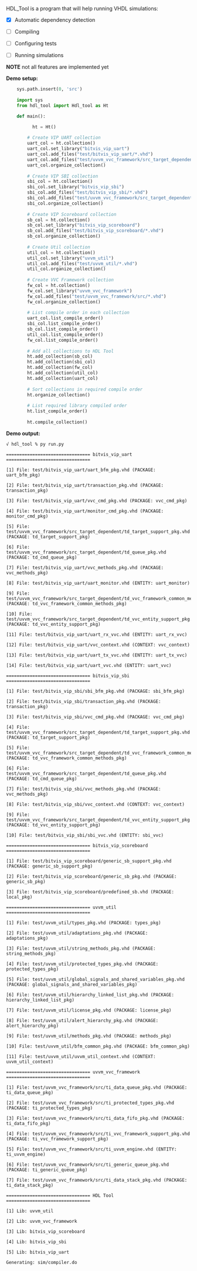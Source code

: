 HDL_Tool is a program that will help running VHDL simulations:

- [X] Automatic dependency detection
- [ ] Compiling 
- [ ] Configuring tests
- [ ] Running simulations


**NOTE** not all features are implemented yet



**Demo setup:**
```python
    sys.path.insert(0, 'src')
  
    import sys
    from hdl_tool import Hdl_tool as Ht

    def main():

          ht = Ht()
  
        # Create VIP UART collection
        uart_col = ht.collection()
        uart_col.set_library("bitvis_vip_uart")
        uart_col.add_files("test/bitvis_vip_uart/*.vhd")
        uart_col.add_files("test/uvvm_vvc_framework/src_target_dependent/*.vhd")
        uart_col.organize_collection()
  
        # Create VIP SBI collection
        sbi_col = ht.collection()
        sbi_col.set_library("bitvis_vip_sbi")
        sbi_col.add_files("test/bitvis_vip_sbi/*.vhd")
        sbi_col.add_files("test/uvvm_vvc_framework/src_target_dependent/*.vhd")
        sbi_col.organize_collection()
  
        # Create VIP Scoreboard collection
        sb_col = ht.collection()
        sb_col.set_library("bitvis_vip_scoreboard")
        sb_col.add_files("test/bitvis_vip_scoreboard/*.vhd")
        sb_col.organize_collection()
  
        # Create Util collection
        util_col = ht.collection()
        util_col.set_library("uvvm_util")
        util_col.add_files("test/uvvm_util/*.vhd")
        util_col.organize_collection()
  
        # Create VVC Framework collection
        fw_col = ht.collection()
        fw_col.set_library("uvvm_vvc_framework")
        fw_col.add_files("test/uvvm_vvc_framework/src/*.vhd")
        fw_col.organize_collection()
  
        # List compile order in each collection
        uart_col.list_compile_order()
        sbi_col.list_compile_order()
        sb_col.list_compile_order()
        util_col.list_compile_order()
        fw_col.list_compile_order()
  
        # Add all collections to HDL Tool
        ht.add_collection(sb_col)
        ht.add_collection(sbi_col)
        ht.add_collection(fw_col)
        ht.add_collection(util_col)
        ht.add_collection(uart_col)
  
        # Sort collections in required compile order
        ht.organize_collection()
  
        # List required library compiled order
        ht.list_compile_order()
  
        ht.compile_collection()
```



**Demo output:**

    √ hdl_tool % py run.py 

    ================================ bitvis_vip_uart ================================

    [1] File: test/bitvis_vip_uart/uart_bfm_pkg.vhd (PACKAGE: uart_bfm_pkg)

    [2] File: test/bitvis_vip_uart/transaction_pkg.vhd (PACKAGE: transaction_pkg)

    [3] File: test/bitvis_vip_uart/vvc_cmd_pkg.vhd (PACKAGE: vvc_cmd_pkg)

    [4] File: test/bitvis_vip_uart/monitor_cmd_pkg.vhd (PACKAGE: monitor_cmd_pkg)

    [5] File: test/uvvm_vvc_framework/src_target_dependent/td_target_support_pkg.vhd (PACKAGE: td_target_support_pkg)

    [6] File: test/uvvm_vvc_framework/src_target_dependent/td_queue_pkg.vhd (PACKAGE: td_cmd_queue_pkg)

    [7] File: test/bitvis_vip_uart/vvc_methods_pkg.vhd (PACKAGE: vvc_methods_pkg)

    [8] File: test/bitvis_vip_uart/uart_monitor.vhd (ENTITY: uart_monitor)

    [9] File: test/uvvm_vvc_framework/src_target_dependent/td_vvc_framework_common_methods_pkg.vhd (PACKAGE: td_vvc_framework_common_methods_pkg)

    [10] File: test/uvvm_vvc_framework/src_target_dependent/td_vvc_entity_support_pkg.vhd (PACKAGE: td_vvc_entity_support_pkg)

    [11] File: test/bitvis_vip_uart/uart_rx_vvc.vhd (ENTITY: uart_rx_vvc)

    [12] File: test/bitvis_vip_uart/vvc_context.vhd (CONTEXT: vvc_context)

    [13] File: test/bitvis_vip_uart/uart_tx_vvc.vhd (ENTITY: uart_tx_vvc)

    [14] File: test/bitvis_vip_uart/uart_vvc.vhd (ENTITY: uart_vvc)

    ================================ bitvis_vip_sbi ================================

    [1] File: test/bitvis_vip_sbi/sbi_bfm_pkg.vhd (PACKAGE: sbi_bfm_pkg)

    [2] File: test/bitvis_vip_sbi/transaction_pkg.vhd (PACKAGE: transaction_pkg)

    [3] File: test/bitvis_vip_sbi/vvc_cmd_pkg.vhd (PACKAGE: vvc_cmd_pkg)

    [4] File: test/uvvm_vvc_framework/src_target_dependent/td_target_support_pkg.vhd (PACKAGE: td_target_support_pkg)

    [5] File: test/uvvm_vvc_framework/src_target_dependent/td_vvc_framework_common_methods_pkg.vhd (PACKAGE: td_vvc_framework_common_methods_pkg)

    [6] File: test/uvvm_vvc_framework/src_target_dependent/td_queue_pkg.vhd (PACKAGE: td_cmd_queue_pkg)

    [7] File: test/bitvis_vip_sbi/vvc_methods_pkg.vhd (PACKAGE: vvc_methods_pkg)

    [8] File: test/bitvis_vip_sbi/vvc_context.vhd (CONTEXT: vvc_context)

    [9] File: test/uvvm_vvc_framework/src_target_dependent/td_vvc_entity_support_pkg.vhd (PACKAGE: td_vvc_entity_support_pkg)

    [10] File: test/bitvis_vip_sbi/sbi_vvc.vhd (ENTITY: sbi_vvc)

    ================================ bitvis_vip_scoreboard ================================

    [1] File: test/bitvis_vip_scoreboard/generic_sb_support_pkg.vhd (PACKAGE: generic_sb_support_pkg)

    [2] File: test/bitvis_vip_scoreboard/generic_sb_pkg.vhd (PACKAGE: generic_sb_pkg)

    [3] File: test/bitvis_vip_scoreboard/predefined_sb.vhd (PACKAGE: local_pkg)

    ================================ uvvm_util ================================

    [1] File: test/uvvm_util/types_pkg.vhd (PACKAGE: types_pkg)

    [2] File: test/uvvm_util/adaptations_pkg.vhd (PACKAGE: adaptations_pkg)

    [3] File: test/uvvm_util/string_methods_pkg.vhd (PACKAGE: string_methods_pkg)

    [4] File: test/uvvm_util/protected_types_pkg.vhd (PACKAGE: protected_types_pkg)

    [5] File: test/uvvm_util/global_signals_and_shared_variables_pkg.vhd (PACKAGE: global_signals_and_shared_variables_pkg)

    [6] File: test/uvvm_util/hierarchy_linked_list_pkg.vhd (PACKAGE: hierarchy_linked_list_pkg)

    [7] File: test/uvvm_util/license_pkg.vhd (PACKAGE: license_pkg)

    [8] File: test/uvvm_util/alert_hierarchy_pkg.vhd (PACKAGE: alert_hierarchy_pkg)

    [9] File: test/uvvm_util/methods_pkg.vhd (PACKAGE: methods_pkg)

    [10] File: test/uvvm_util/bfm_common_pkg.vhd (PACKAGE: bfm_common_pkg)

    [11] File: test/uvvm_util/uvvm_util_context.vhd (CONTEXT: uvvm_util_context)

    ================================ uvvm_vvc_framework ================================

    [1] File: test/uvvm_vvc_framework/src/ti_data_queue_pkg.vhd (PACKAGE: ti_data_queue_pkg)

    [2] File: test/uvvm_vvc_framework/src/ti_protected_types_pkg.vhd (PACKAGE: ti_protected_types_pkg)

    [3] File: test/uvvm_vvc_framework/src/ti_data_fifo_pkg.vhd (PACKAGE: ti_data_fifo_pkg)

    [4] File: test/uvvm_vvc_framework/src/ti_vvc_framework_support_pkg.vhd (PACKAGE: ti_vvc_framework_support_pkg)

    [5] File: test/uvvm_vvc_framework/src/ti_uvvm_engine.vhd (ENTITY: ti_uvvm_engine)

    [6] File: test/uvvm_vvc_framework/src/ti_generic_queue_pkg.vhd (PACKAGE: ti_generic_queue_pkg)

    [7] File: test/uvvm_vvc_framework/src/ti_data_stack_pkg.vhd (PACKAGE: ti_data_stack_pkg)

    ================================ HDL Tool ================================

    [1] Lib: uvvm_util

    [2] Lib: uvvm_vvc_framework

    [3] Lib: bitvis_vip_scoreboard

    [4] Lib: bitvis_vip_sbi

    [5] Lib: bitvis_vip_uart

    Generating: sim/compiler.do